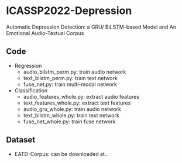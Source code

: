 # ICASSP2022-Depression
Automatic Depression Detection: a GRU/ BiLSTM-based Model and An Emotional Audio-Textual Corpus

## Code

- Regression
  - audio_bilstm_perm.py: train audio network 
  - text_bilstm_perm.py: train text network 
  - fuse_net.py: train multi-modal network
- Classification
  - audio_features_whole.py: extract audio features
  - text_features_whole.py: extract text features
  - audio_gru_whole.py: train audio network 
  - text_bilstm_whole.py: train text network
  - fuse_net_whole.py: train fuse network

## Dataset

- EATD-Corpus: can be downloaded at..
